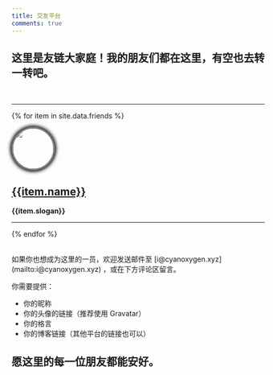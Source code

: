 ```yaml
---
title: 交友平台
comments: true
---
```


<style>
img.avatar-img {
    width: 60pt;
    height: 60pt;
    border-style: solid;
    border-color: #454545ae;
    box-shadow: 0 0 6px 3px #111;
    border-radius: 50%;
}
</style>



## 这里是友链大家庭！我的朋友们都在这里，有空也去转一转吧。

<br/>

---

{% for item in site.data.friends %}

<a href="{{item.url}}">
<img src="{{item.avatar}}" class="avatar-img">
</a>

## [{{item.name}}]({{item.url}})  
**{{item.slogan}}**

---

{% endfor %}

<br/>
如果你也想成为这里的一员，欢迎发送邮件至 [i@cyanoxygen.xyz](mailto:i@cyanoxygen.xyz) ，或在下方评论区留言。  

你需要提供：

- 你的昵称
- 你的头像的链接（推荐使用 Gravatar）
- 你的格言
- 你的博客链接（其他平台的链接也可以）

## 愿这里的每一位朋友都能安好。
